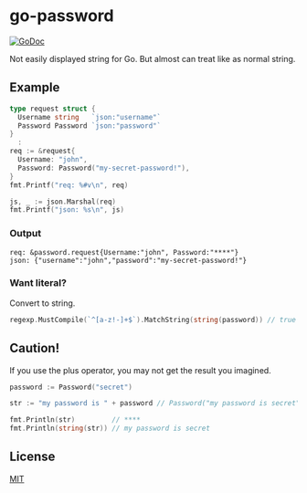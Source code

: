 # go-password
[![GoDoc](https://godoc.org/github.com/kamiaka/go-password?status.svg)](https://godoc.org/github.com/kamiaka/go-password)

Not easily displayed string for Go.
But almost can treat like as normal string.

## Example

```go
type request struct {
  Username string   `json:"username"`
  Password Password `json:"password"`
}
  :
req := &request{
  Username: "john",
  Password: Password("my-secret-password!"),
}
fmt.Printf("req: %#v\n", req)

js, _ := json.Marshal(req)
fmt.Printf("json: %s\n", js)
```

### Output

```
req: &password.request{Username:"john", Password:"****"}
json: {"username":"john","password":"my-secret-password!"}
```

### Want literal?

Convert to string.

```go
regexp.MustCompile(`^[a-z!-]+$`).MatchString(string(password)) // true
```

## Caution!

If you use the plus operator, you may not get the result you imagined.

```go
password := Password("secret")

str := "my password is " + password // Password("my password is secret")

fmt.Println(str)         // ****
fmt.Println(string(str)) // my password is secret
```

## License

[MIT](./LICENSE)